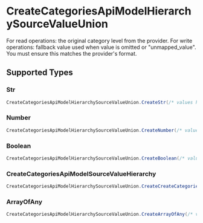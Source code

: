 # CreateCategoriesApiModelHierarchySourceValueUnion

For read operations: the original category level from the provider. For write operations: fallback value used when value is omitted or "unmapped_value". You must ensure this matches the provider's format.


## Supported Types

### Str

```csharp
CreateCategoriesApiModelHierarchySourceValueUnion.CreateStr(/* values here */);
```

### Number

```csharp
CreateCategoriesApiModelHierarchySourceValueUnion.CreateNumber(/* values here */);
```

### Boolean

```csharp
CreateCategoriesApiModelHierarchySourceValueUnion.CreateBoolean(/* values here */);
```

### CreateCategoriesApiModelSourceValueHierarchy

```csharp
CreateCategoriesApiModelHierarchySourceValueUnion.CreateCreateCategoriesApiModelSourceValueHierarchy(/* values here */);
```

### ArrayOfAny

```csharp
CreateCategoriesApiModelHierarchySourceValueUnion.CreateArrayOfAny(/* values here */);
```
